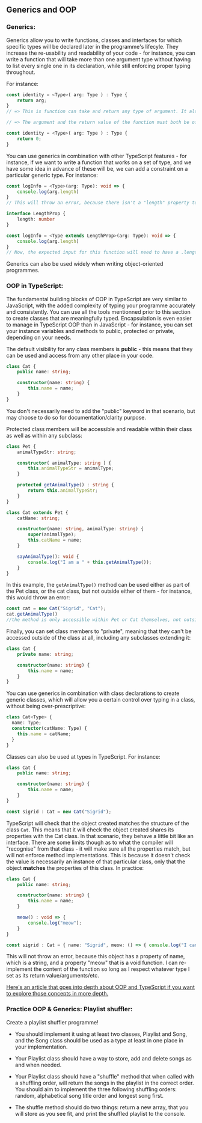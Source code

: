 ## Generics and OOP 

### Generics: 

Generics allow you to write functions, classes and interfaces for which specific types will be declared later in the programme's lifecyle. They increase the re-usability and readability of your code - for instance, you can write a function that will take more than one argument type without having to list every single one in its declaration, while still enforcing proper typing throughout.  

For instance: 

```typescript
const identity = <Type>( arg: Type ) : Type {
    return arg; 
}
// => This is function can take and return any type of argument. It also captures the type provided when calling the function, as opposed, to, for example, the "any" type, which loses us access to that information. 

// => The argument and the return value of the function must both be of "Type" - this would be incorrect if our "Type" wasn't of number, and this wouldn't be great code as it's likely to break that rule: 

const identity = <Type>( arg: Type ) : Type {
    return 0; 
}
```

You can use generics in combination with other TypeScript features - for instance, if we want to write a function that works on a set of type, and we have some idea in advance of these will be, we can add a constraint on a particular generic type. For instance: 

```typescript
const logInfo = <Type>(arg: Type): void => { 
	console.log(arg.length)
}
// This will throw an error, because there isn't a "length" property to refer to - we can narrow down the potential types for Type using an interface. 

interface LengthProp { 
	length: number
}

const logInfo = <Type extends LengthProp>(arg: Type): void => { 
	console.log(arg.length)
}
// Now, the expected input for this function will need to have a .length property, so strings and arrays will be acceptable. 
```

Generics can also be used widely when writing object-oriented programmes. 

### OOP in TypeScript:

The fundamental building blocks of OOP in TypeScript are very similar to JavaScript, with the added complexity of typing your programme accurately and consistently. You can use all the tools mentionned prior to this section to create classes that are meaningfully typed. Encapsulation is even easier to manage in TypeScript OOP than in JavaScript - for instance, you can set your instance variables and methods to public, protected or private, depending on your needs. 

The default visibility for any class members is **public** - this means that they can be used and access from any other place in your code. 

```typescript
class Cat {
	public name: string; 

	constructor(name: string) {
		this.name = name;
	}
}
```

You don't necessarily need to add the "public" keyword in that scenario, but may choose to do so for documentation/clarity purpose. 

Protected class members will be accessible and readable within their class as well as within any subclass: 

```typescript
class Pet {
	animalTypeStr: string; 

	constructor( animalType: string ) {
		this.animalTypeStr = animalType;
	}

	protected getAnimalType() : string {
		return this.animalTypeStr;
	}
}

class Cat extends Pet {
	catName: string; 

	constructor(name: string, animalType: string) {
		super(animalType);
		this.catName = name;
	}

	sayAnimalType(): void {
		console.log("I am a " + this.getAnimalType());
	}
}

```

In this example, the ```getAnimalType()``` method can be used either as part of the Pet class, or the cat class, but not outside either of them - for instance, this would throw an error: 

```typescript
const cat = new Cat("Sigrid", "Cat");
cat.getAnimalType() 
//the method is only accessible within Pet or Cat themselves, not outside. 
```

Finally, you can set class members to "private", meaning that they can't be accessed outside of the class at all, including any subclasses extending it: 

```typescript
class Cat {
	private name: string; 

	constructor(name: string) {
		this.name = name;
	}
}
```

You can use generics in combination with class declarations to create generic classes, which will allow you a certain control over typing in a class, without being over-prescriptive:  

```typescript
class Cat<Type> {
  name: Type;
  constructor(catName: Type) {
    this.name = catName;
  }
}
```

Classes can also be used at types in TypeScript. For instance:

```typescript
class Cat {
	public name: string; 

	constructor(name: string) {
		this.name = name;
	}
}

const sigrid : Cat = new Cat("Sigrid");
```

TypeScript will check that the object created matches the structure of the class ```Cat```. This means that it will check the object created shares its properties with the Cat class. In that scenario, they behave a little bit like an interface. There are some limits though as to what the compiler will "recognise" from that class - it will make sure all the properties match, but will not enforce method implementations. This is because it doesn't check the value is necessarily an instance of that particular class, only that the object **matches** the properties of this class. In practice:

```typescript
class Cat {
	public name: string; 

	constructor(name: string) {
		this.name = name;
	}

	meow() : void => {
		console.log("meow");
	}
}

const sigrid : Cat = { name: "Sigrid", meow: () => { console.log("I can talk!!") }}; 
```
This will not throw an error, because this object has a property of name, which is a string, and a property "meow" that is a void function. I can re-implement the content of the function so long as I respect whatever type I set as its return value/arguments/etc. 

[Here's an article that goes into depth about OOP and TypeScript if you want to explore those concepts in more depth.](https://archive.ph/U9XwR)

### Practice OOP & Generics: Playlist shuffler:

Create a playlist shuffler programme! 

- You should implement it using at least two classes, Playlist and Song, and the Song class should be used as a type at least in one place in your implementation.

- Your Playlist class should have a way to store, add and delete songs as and when needed. 

- Your Playlist class should have a "shuffle" method that when called with a shuffling order, will return the songs in the playlist in the correct order. You should aim to implement the three following shuffling orders: random, alphabetical song title order and longest song first. 

- The shuffle method should do two things: return a new array, that you will store as you see fit, and print the shuffled playlist to the console.



